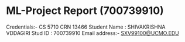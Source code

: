 # ML-Project Report (700739910)
Credentials:-
CS 5710 
CRN 13466
Student Name : SHIVAKRISHNA VDDAGIRI
Stud ID      : 700739910
Email address:- SXV99100@UCMO.EDU
